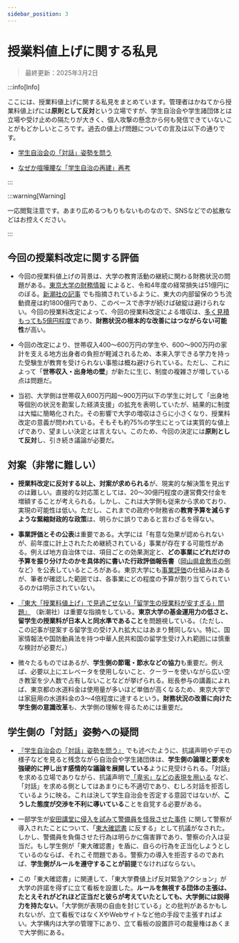 ```yaml
---
sidebar_position: 3
---
```


# 授業料値上げに関する私見

> 最終更新：2025年3月2日

:::info[Info]

ここには、授業料値上げに関する私見をまとめています。管理者はかねてから授業料値上げには**原則として反対**という立場ですが、学生自治会や学生諸団体とは立場や受け止めの隔たりが大きく、個人攻撃の懸念から何も発信できていないことがもどかしいところです。過去の値上げ問題についての言及は以下の通りです。

- [学生自治会の「対話」姿勢を問う](https://kacchan-next.vercel.app/social/gakuhi)

- [なぜか喧嘩腰な「学生自治の再建」再考](https://kacchan-next.vercel.app/social/gakusei-jichi)

:::

:::warning[Warning]

一応閲覧注意です。あまり広めるつもりもないものなので、SNSなどでの拡散などはお控えください。

:::

## 今回の授業料改定に関する評価

- 今回の授業料値上げの背景は、大学の教育活動の継続に関わる財務状況の問題がある。[東京大学の財務情報](https://www.u-tokyo.ac.jp/ja/about/public-info/b06.html) によると、令和4年度の経常損失は51億円にのぼる。[新潮社の記事](https://www.fsight.jp/articles/-/50723) でも指摘されているように、東大の内部留保のうち流動資産は約1800億円であり、このペースで赤字が続けば破綻は避けられない。今回の授業料改定によって、今回の授業料改定による増収は、[多く見積もっても5億円程度](./gakuhi)であり、**財務状況の根本的な改善にはつながらない可能性**が高い。

- 今回の改定により、世帯収入400〜600万円の学生や、600〜900万円の家計を支える地方出身者の負担が軽減されるため、本来入学できる学力を持った受験生が教育を受けられない事態は概ね避けられている。ただし、これによって「**世帯収入・出身地の壁**」が新たに生じ、制度の複雑さが増している点は問題だ。

- 当初、大学側は世帯収入600万円超〜900万円以下の学生に対して「出身地等個別の状況を勘案した経済支援」の拡充を表明していたが、結果的に制度は大幅に簡略化された。その影響で大学の増収はさらに小さくなり、授業料改定の意義が問われている。そもそも約75%の学生にとっては実質的な値上げであり、望ましい決定とは言えない。このため、今回の決定には**原則として反対**し、引き続き議論が必要だ。

## 対案（非常に難しい）

- **授業料改定に反対する以上、対案が求められる**が、現実的な解決策を見出すのは難しい。直接的な対応策としては、20〜30億円程度の運営費交付金を増額することが考えられる。しかし、これは大学側も従来から求めており、実現の可能性は低い。ただし、これまでの政府や財務省の**教育予算を減らすような緊縮財政的な政策**は、明らかに誤りであると言わざるを得ない。

- **事業評価とその公表**は重要である。大学には「有意な効果が認められないが、前年度に計上されたため継続されている」事業が存在する可能性がある。例えば地方自治体では、項目ごとの効果測定と、**どの事業にどれだけの予算を振り分けたのかを具体的に書いた行政評価報告書**（[岡山県倉敷市の例](https://www.city.kurashiki.okayama.jp/secure/152001/gyouseikekka_r04.pdf)など）を公表しているところがある。東京大学にも[事業評価](https://www.u-tokyo.ac.jp/content/400166084.pdf)の仕組みはあるが、筆者が確認した範囲では、各事業にどの程度の予算が割り当てられているのかは明示されていない。

- [『東大「授業料値上げ」で見過ごせない「留学生の授業料が安すぎる」問題』](https://www.fsight.jp/articles/-/50723) （新潮社）は重要な指摘をしている。**東京大学の基金運用力の低さと、留学生の授業料が日本人と同水準であること**を問題視している。（ただし、この記事が提案する留学生の受け入れ拡大にはあまり賛同しない。特に、国家情報法や国防動員法を持つ中華人民共和国の留学生受け入れ範囲には慎重な検討が必要だ。）

- 微々たるものではあるが、**学生側の節電・節水などの協力**も重要だ。例えば、必要以上にエレベータを使用しないこと、クーラーを使いながら広い空き教室を少人数で占有しないことなどが挙げられる。総長参与の講義によれば、東京都の水道料金は使用量が多いほど単価が高くなるため、東京大学では家庭用の水道料金の3〜4倍程度に達するという。**財務状況の改善に向けた学生側の意識改革**も、大学側の理解を得るためには重要だ。

## 学生側の「対話」姿勢への疑問

- [『学生自治会の「対話」姿勢を問う』](https://kacchan-next.vercel.app/social/gakuhi) でも述べたように、抗議声明やデモの様子などを見ると残念ながら自治会や学生諸団体は、**学生側の論理と要求を強硬的に押し出す感情的な議論を展開している**ように見受けられる。「対話」を求める立場でありながら、抗議声明で[「卑劣」などの表現を用いる](https://todaijichikai.org/tuitionfee2024/phase2/#a2-2) など、「対話」を求める側としてはあまりにも不適切であり、むしろ対話を拒否しているように映る。これは決して学生自治会を否定する意図ではないが、**こうした態度が交渉を不利に導いている**ことを自覚する必要がある。

- 一部学生が[安田講堂に侵入を試みて警備員を怪我させた事件](https://www.asahi.com/articles/ASS6Q362ZS6QUTIL00RM.html) に関して警察が導入されたことについて、「[東大確認書](https://todaijichikai.org/kakunin/) に反する」として抗議がなされた。しかし、警備員を負傷させた行為は明らかに傷害罪であり、警察の介入は妥当だ。もし学生側が「東大確認書」を盾に、自らの行為を正当化しようとしているのならば、それこそ問題である。警察力の導入を拒否するのであれば、**学生側がルールを遵守することが前提**でなければならない。

- この「東大確認書」に関連して、「東大学費値上げ反対緊急アクション」が大学の許諾を得ずに立て看板を設置した。**ルールを無視する団体の主張は、たとえそれがどれほど正当だと彼らが考えていたとしても、大学側には説得力を持たない**。「大学側が表現の自由を封じている」との批判があるかもしれないが、立て看板ではなくXやWebサイトなど他の手段で主張すればよい。大学構内は大学の管理下にあり、立て看板の設置許可の裁量権はあくまで大学側にある。





